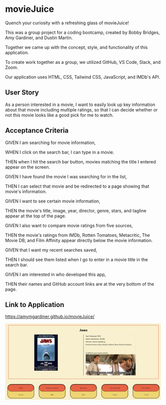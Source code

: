# movieJuice

Quench your curiosity with a refreshing glass of movieJuice!

This was a group project for a coding bootcamp, created by Bobby Bridges, Amy Gardiner, and Dustin Martin.

Together we came up with the concept, style, and functionality of this application.

To create work together as a group, we utilized GitHub, VS Code, Slack, and Zoom.

Our application uses HTML, CSS, Tailwind CSS, JavaScript, and IMDb's API.

## User Story

As a person interested in a movie, I want to easily look up key information about that movie including multiple ratings, so that I can decide whether or not this movie looks like a good pick for me to watch.

## Acceptance Criteria

GIVEN I am searching for movie information,

WHEN I click on the search bar, I can type in a movie.

THEN when I hit the search bar button, movies matching the title I entered appear on the screen.

GIVEN I have found the movie I was searching for in the list,

THEN I can select that movie and be redirected to a page showing that movie's information.

GIVEN I want to see certain movie information,

THEN the movie's title, image, year, director, genre, stars, and tagline appear at the top of the page.

GIVEN I also want to compare movie ratings from five sources,

THEN the movie's ratings from IMDb, Rotten Tomatoes, Metacritic, The Movie DB, and Film Affinity appear directly below the movie information.

GIVEN that I want my recent searches saved,

THEN I should see them listed when I go to enter in a movie title in the search bar.

GIVEN I am interested in who developed this app,

THEN their names and GitHub account links are at the very bottom of the page.

## Link to Application

https://amymgardiner.github.io/movieJuice/

![plot](./assets/images/Screenshot%202022-06-21%20200934.png)
